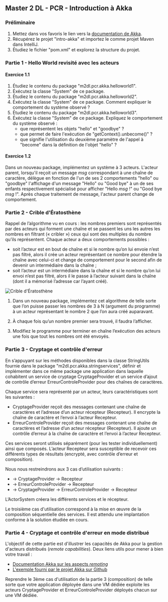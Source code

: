 ## Master 2 DL - PCR - Introduction à Akka

### Préliminaire

1. Mettez dans vos favoris le lien vers la [documentation de Akka](http://doc.akka.io/docs/akka/2.4.4/java.html).
2. Récupérez le projet "intro-akka" et importez le comme projet Maven dans IntelliJ.
3. Étudiez le fichier "pom.xml" et explorez la structure du projet.

### Partie 1 - Hello World revisité avec les acteurs

#### Exercice 1.1

1. Étudiez le contenu du package "m2dl.pcr.akka.helloworld1".
2. Éxécutez la classe "System" de ce package.
3. Étudiez le contenu du package "m2dl.pcr.akka.helloworld2".
4. Éxécutez la classe "System" de ce package. Comment expliquer le comportement du système observé ?
5. Étudiez le contenu du package "m2dl.pcr.akka.helloworld3".
6. Éxécutez la classe "System" de ce package. Expliquez le comportement du système observé :
    - que représentent les objets "hello" et "goodbye" ?
    - que permet de faire l'exécution de "getContext().unbecome()" ?
    - que signifie l'utilisation du deuxième paramètre de l'appel à "become" dans la définition de l'objet "hello" ?

#### Exercice 1.2

Dans un nouveau package, implémentez un système à 3 acteurs. L'acteur parent, lorsqu'il reçoit un message *msg*
correspondant à une chaîne de caractère, délègue en fonction de l'un de ses 2 comportements "hello" ou "goodbye"
l'affichage d'un message "Hello" ou "Good bye" à un de ses enfants respectivement spécialisé pour afficher
"Hello *msg* !" ou "Good bye *msg* !". Après chaque traitement de message, l'acteur parent change de comportement.

### Partie 2 - Crible d'Ératosthène

Rappel de l’algorithme vu en cours : les nombres premiers sont représentés par des acteurs qui forment une
chaîne et se passent les uns les autres les nombres en filtrant (« cribler ») ceux qui sont des multiples du nombre
qu’ils représentent. Chaque acteur a deux comportements possibles :
- soit l’acteur est en bout de chaîne et si le nombre qu’on lui envoie n’est pas filtré, alors il crée un acteur
représentant ce nombre pour étendre la chaîne avec celui-ci et change de comportement pour le second
afin de devenir un intermédiaire dans la chaîne ;
- soit l’acteur est un intermédiaire dans la chaîne et si le nombre qu’on lui envoi n’est pas filtré, alors il le
passe à l’acteur suivant dans la chaîne (dont il a mémorisé l’adresse car l’ayant créé).

![Crible d'Ératosthène](crible.png)


1. Dans un nouveau package, implémentez cet algorithme de telle sorte que l’on puisse passer les nombres de 3 à N
(argument du programme) à un acteur représentant le nombre 2 que l’on aura créé auparavant.

2. À chaque fois qu’un nombre premier sera trouvé, il faudra l’afficher.

3. Modifiez le programme pour terminer en chaîne l’exécution des acteurs une fois que tout les nombres ont
été envoyés.

### Partie 3 - Cryptage et contrôle d'erreur

En s’appuyant sur les méthodes disponibles dans la classe StringUtils fournie dans le package
"m2dl.pcr.akka.stringservices", définir et implémenter dans ce même package une application dans laquelle cohabitent
un service de cryptage CryptageProvider et un service d’ajout de contrôle d’erreur ErreurControleProvider pour des
chaînes de caractères.

Chaque service sera représenté par un acteur, leurs caractéristiques sont les suivantes :
- CryptageProvider reçoit des messages contenant une chaîne de caractères et l’adresse d’un acteur récepteur (Recepteur). Il
encrypte la chaîne de caractère et l’envoi à l’acteur Recepteur.
- ErreurControleProvider reçoit des messages contenant une chaîne de caractères et l’adresse d’un acteur récepteur (Recepteur).
Il ajoute un contrôle d’erreur à la chaîne de caractère et l’envoi à l’acteur Recepteur.

Ces services seront utilisés séparément (pour les tester individuellement) ainsi que composés. L’acteur Recepteur sera
susceptible de recevoir ces différents types de résultats (encrypté, avec contrôle d’erreur et composition).

Nous nous restreindrons aux 3 cas d’utilisation suivants :

- -> CryptageProvider -> Recepteur
- -> ErreurControleProvider -> Recepteur
- -> CryptageProvider -> ErreurControleProvider -> Recepteur

L’ActorSystem créera les différents services et le récepteur.

Le troisième cas d'utilisation correspond à la mise en œuvre de la composition séquentielle des services. 
Il est attendu une implantation conforme à la solution étudiée en cours.

### Partie 4 - Cryptage et contrôle d'erreur en mode distribué

L'objectif de cette partie est d'illustrer les capacités de Akka pour la gestion d'acteurs distribués (*remote capabilities*).
Deux liens utils pour mener à bien votre travail :
- [Documentation Akka sur les aspects *remoting*](http://doc.akka.io/docs/akka/2.4.4/java/remoting.html)
- [L'exemple fourni par le projet Akka sur Github](https://github.com/akka/akka-samples/tree/2.5/akka-sample-remote-java)

Reprendre le 3ème cas d'utilisation de la partie 3 (composition) de telle sorte que votre application déployée dans une VM
dédiée exploite les acteurs CryptageProvider et ErreurControleProvider déployés chacun sur une VM dédiée.

